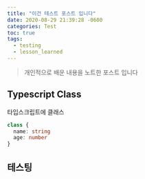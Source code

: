 ```yaml
---
title: "이건 테스트 포스트 입니다"
date: 2020-08-29 21:39:28 -0600
categories: Test
toc: true
tags:
  - testing
  - lesson_learned
---
```



> 개인적으로 배운 내용을 노트한 포스트 입니다

## Typescript Class

타입스크립트에 클래스

```ts
class {
  name: string
  age: number
}
```

## 테스팅

